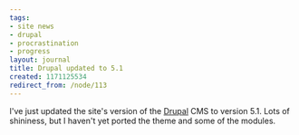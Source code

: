 ```yaml
---
tags:
- site news
- drupal
- procrastination
- progress
layout: journal
title: Drupal updated to 5.1
created: 1171125534
redirect_from: /node/113
---
```

I've just updated the site's version of the <a href="http://drupal.org">Drupal</a> CMS to version 5.1. Lots of shininess, but I haven't yet ported the theme and some of the modules.
